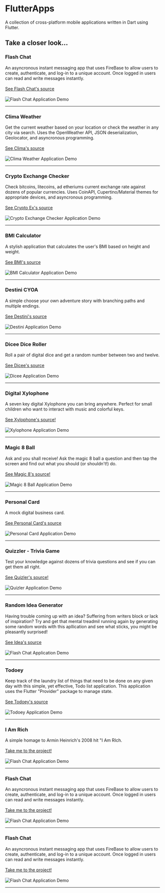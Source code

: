 # FlutterApps
 A collection of cross-platform mobile applications written in Dart using Flutter.
 
## Take a closer look...

### Flash Chat
 An asyncronous instant messaging app that uses FireBase to allow users to create, authenticate, and log-in to a unique account. Once logged in users can
 read and write messages instantly.<br>
 <br>
 [See Flash Chat's source](https://github.com/justice-bole/FlutterApps/tree/main/flash-chat)<br>
 <br>
 ![Flash Chat Application Demo](https://github.com/londonappbrewery/Images/blob/master/flash_chat_flutter_demo.gif)
 
 ---
 
 ### Clima Weather
 Get the current weather based on your location or check the weather in any city via search. Uses the OpenWeather API, JSON deserialization, Geolocator, and asyncronous programming.<br>
 <br>
 [See Clima's source](https://github.com/justice-bole/FlutterApps/tree/main/Clima-weather-app)<br>
 <br>
 ![Clima Weather Application Demo](https://github.com/londonappbrewery/Images/blob/master/clima-demo.gif)
 
 ---
 
 ### Crypto Exchange Checker
 Check bitcoins, litecoins, ad etheriums current exchange rate against dozens of popular currencies. Uses CoinAPI, Cupertino/Material themes for appropriate devices, and asyncronous programming.<br>
 <br>
 [See Crypto Ex's source](https://github.com/justice-bole/FlutterApps/tree/main/bitcoin-price-checker)<br>
 <br>
 ![Crypto Exchange Checker Application Demo](https://github.com/londonappbrewery/Images/blob/master/bitcoin-flutter-demo.gif)
 
 ---
 
 ### BMI Calculator
 A stylish application that calculates the user's BMI based on height and weight.<br>
 <br>
 [See BMI's source](https://github.com/justice-bole/FlutterApps/tree/main/bmi-calculator)<br>
 <br>
 ![BMI Calculator Application Demo](ADD_BMI_GIF)
 
 ---
 
 ### Destini CYOA
 A simple choose your own adventure story with branching paths and multiple endings.<br>
 <br>
 [See Destini's source](https://github.com/justice-bole/FlutterApps/tree/main/destini-choose-your-own-adventure)<br>
 <br>
 ![Destini Application Demo](ADD_DESTINI_GIF)
 
 ---
 
 ### Dicee Dice Roller
 Roll a pair of digital dice and get a random number between two and twelve.<br>
 <br>
 [See Dicee's source](https://github.com/justice-bole/FlutterApps/tree/main/dicee-dice-roller)<br>
 <br>
 ![Dicee Application Demo](ADD_DICEE_GIF)
 
 ---
 
 ### Digital Xylophone
 A seven key digital Xylophone you can bring anywhere. Perfect for small children who want to interact with music and colorful keys.<br>
 <br>
 [See Xylophone's source!](https://github.com/justice-bole/FlutterApps/tree/main/digital-xylophone)<br>
 <br>
 ![Xylophone Application Demo](ADD_XYLO_GIF)
 
 ---
 
 ### Magic 8 Ball
 Ask and you shall receive! Ask the magic 8 ball a question and then tap the screen and find out what you should (or shouldn't!) do.<br>
 <br>
 [See Magic 8's source!](https://github.com/justice-bole/FlutterApps/tree/main/magic-8-ball)<br>
 <br>
 ![Magic 8 Ball Application Demo](ADD_8_BALL_GIF)
 
 ---
 
 ### Personal Card
 A mock digital business card.<br>
 <br>
 [See Personal Card's source](https://github.com/justice-bole/FlutterApps/tree/main/personal-card)<br>
 <br>
 ![Personal Card Application Demo](ADD_PC_GIF)
 
 ---
 
 ### Quizzler - Trivia Game
 Test your knowledge against dozens of trivia questions and see if you can get them all right.<br>
 <br>
 [See Quizler's source!](https://github.com/justice-bole/FlutterApps/tree/main/quizzler-trivia-game)<br>
 <br>
 ![Quizler Application Demo](ADD_QUIZLER_GIF)
 
 ---
 
 ### Random Idea Generator
 Having trouble coming up with an idea? Suffering from writers block or lack of inspiration? Try and get that mental treadmil running again by generating some random words with this apllication and see what sticks, you might be pleasantly surprised!<br>
 <br>
 [See Idea's source](https://github.com/justice-bole/FlutterApps/tree/main/random-idea-generator)<br>
 <br>
 ![Flash Chat Application Demo](https://github.com/londonappbrewery/Images/blob/master/flash_chat_flutter_demo.gif)
 
 ---
 
 ### Todoey
 Keep track of the laundry list of things that need to be done on any given day with this simple, yet effective, Todo list application. This application uses the Flutter "Provider" package to manage state.<br>
 <br>
 [See Todoey's source](https://github.com/justice-bole/FlutterApps/tree/main/todoey)<br>
 <br>
 ![Todoey Application Demo](ADD_TODOEY_GIF)
 
 ---
 
 ### I Am Rich
 A simple homage to Armin Heinrich's 2008 hit "I Am RIch.<br>
 <br>
 [Take me to the project!](https://github.com/justice-bole/FlutterApps/tree/main/flash-chat)<br>
 <br>
 ![Flash Chat Application Demo](https://github.com/londonappbrewery/Images/blob/master/flash_chat_flutter_demo.gif)
 
 ---
 
 ### Flash Chat
 An asyncronous instant messaging app that uses FireBase to allow users to create, authenticate, and log-in to a unique account. Once logged in users can
 read and write messages instantly.<br>
 <br>
 [Take me to the project!](https://github.com/justice-bole/FlutterApps/tree/main/flash-chat)<br>
 <br>
 ![Flash Chat Application Demo](https://github.com/londonappbrewery/Images/blob/master/flash_chat_flutter_demo.gif)
 
 ---
 
 ### Flash Chat
 An asyncronous instant messaging app that uses FireBase to allow users to create, authenticate, and log-in to a unique account. Once logged in users can
 read and write messages instantly.<br>
 <br>
 [Take me to the project!](https://github.com/justice-bole/FlutterApps/tree/main/flash-chat)<br>
 <br>
 ![Flash Chat Application Demo](https://github.com/londonappbrewery/Images/blob/master/flash_chat_flutter_demo.gif)
 
 ---
